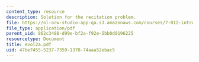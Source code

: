 ```yaml
---
content_type: resource
description: Solution for the recitation problem.
file: https://ol-ocw-studio-app-qa.s3.amazonaws.com/courses/7-012-introduction-to-biology-fall-2004/47be745552377359137874aaa52ebac5_evol2a.pdf
file_type: application/pdf
parent_uid: 862c3488-d99e-bf2a-f92e-5bb0d0196225
resourcetype: Document
title: evol2a.pdf
uid: 47be7455-5237-7359-1378-74aaa52ebac5
---
```

